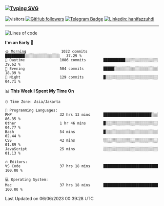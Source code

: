 ### [![Typing SVG](https://readme-typing-svg.herokuapp.com?font=lato&size=22&lines=Hi+There+👋)](https://git.io/typing-svg) 

![visitors](https://visitor-badge.glitch.me/badge?page_id=hanifazzuhdi.hanifazzuhdi)
[![GitHub followers](https://img.shields.io/github/followers/hanifazzuhdi?label=Follow&style=social)](https://github.com/hanifazzuhdi/?tab=follow) 
[![Telegram Badge](https://img.shields.io/badge/-hanif0198-blue?style=social&logo=telegram&link=https://www.t.me/hanif0198/)](https://www.t.me/hanif0198/) 
[![Linkedin: hanifazzuhdi](https://img.shields.io/badge/-hanifazzuhdi-blue?style=flat-square&logo=Linkedin&logoColor=white&link=https://www.linkedin.com/in/hanif-az-zuhdi-69688019b/)](https://www.linkedin.com/in/hanif-az-zuhdi-69688019b/) 

<hr/>

<!--START_SECTION:waka-->
![Lines of code](https://img.shields.io/badge/From%20Hello%20World%20I%27ve%20Written-19.7%20million%20lines%20of%20code-blue)

**I'm an Early 🐤** 

```text
🌞 Morning                1022 commits        █████████░░░░░░░░░░░░░░░░   37.29 % 
🌆 Daytime                1086 commits        ██████████░░░░░░░░░░░░░░░   39.62 % 
🌃 Evening                504 commits         █████░░░░░░░░░░░░░░░░░░░░   18.39 % 
🌙 Night                  129 commits         █░░░░░░░░░░░░░░░░░░░░░░░░   04.71 % 
```


📊 **This Week I Spent My Time On** 

```text
🕑︎ Time Zone: Asia/Jakarta

💬 Programming Languages: 
PHP                      32 hrs 13 mins      ██████████████████████░░░   86.35 % 
Other                    1 hr 46 mins        █░░░░░░░░░░░░░░░░░░░░░░░░   04.77 % 
Bash                     54 mins             █░░░░░░░░░░░░░░░░░░░░░░░░   02.44 % 
CSS                      42 mins             ░░░░░░░░░░░░░░░░░░░░░░░░░   01.89 % 
JavaScript               25 mins             ░░░░░░░░░░░░░░░░░░░░░░░░░   01.13 % 

🔥 Editors: 
VS Code                  37 hrs 18 mins      █████████████████████████   100.00 % 

💻 Operating System: 
Mac                      37 hrs 18 mins      █████████████████████████   100.00 % 
```


 Last Updated on 06/06/2023 00:39:28 UTC
<!--END_SECTION:waka-->
